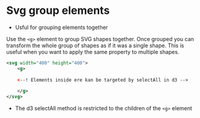 
# Svg group elements
* Usful for grouping elements together


Use the `<g>` element to group SVG shapes together. Once grouped you can
transform the whole group of shapes as if it was a single shape. This is useful
when you want to apply the same property to multiple shapes.

```xml
<svg width="400" height="400">
    <g>
    
    <--! Elements inside ere kan be targeted by selectAll in d3 -->
    
    </g>
</svg>
```


* The d3 selectAll method is restricted to the children of the `<g>` element

